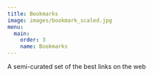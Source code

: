 ```yaml
---
title: Bookmarks
image: images/bookmark_scaled.jpg
menu:
  main:
    order: 3
    name: Bookmarks
---
```

A semi-curated set of the best links on the web
<!--more-->